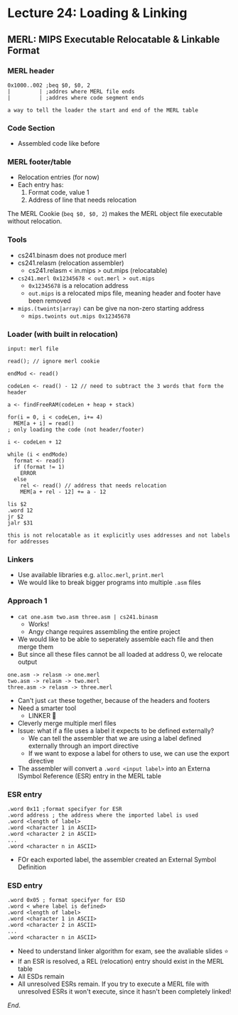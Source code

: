 # Lecture 24: Loading & Linking

## MERL: MIPS Executable Relocatable & Linkable Format

### MERL header

  ```none
  0x1000..002 ;beq $0, $0, 2
  |         | ;addres where MERL file ends
  |         | ;addres where code segment ends

  a way to tell the loader the start and end of the MERL table
  ```

### Code Section

* Assembled code like before

### MERL footer/table

* Relocation entries (for now)
* Each entry has:
  1. Format code, value 1
  2. Address of line that needs relocation

The MERL Cookie (`beq $0, $0, 2`) makes the MERL object file executable without relocation.

### Tools

* cs241.binasm does not produce merl
* cs241.relasm (relocation assembler)
  * cs241.relasm < in.mips > out.mips (relocatable)
* `cs241.merl 0x12345678 < out.merl > out.mips`
  * `0x12345678` is a relocation address
  * `out.mips` is a relocated mips file, meaning header and footer have been removed
* `mips.(twoints|array)` can be give na non-zero starting address
  * `mips.twoints out.mips 0x12345678`

### Loader (with built in relocation)

```none
input: merl file

read(); // ignore merl cookie

endMod <- read()

codeLen <- read() - 12 // need to subtract the 3 words that form the header

a <- findFreeRAM(codeLen + heap + stack)

for(i = 0, i < codeLen, i+= 4)
  MEM[a + i] = read()
; only loading the code (not header/footer)

i <- codeLen + 12

while (i < endMode)
  format <- read()
  if (format != 1)
    ERROR
  else
    rel <- read() // address that needs relocation
    MEM[a + rel - 12] += a - 12
```

```none
lis $2
.word 12
jr $2
jalr $31

this is not relocatable as it explicitly uses addresses and not labels for addresses
```

### Linkers

* Use available libraries e.g. `alloc.merl`, `print.merl`
* We would like to break bigger programs into multiple `.asm` files

### Approach 1

* `cat one.asm two.asm three.asm | cs241.binasm`
  * Works!
  * Angy change requires assembling the entire project
* We would like to be able to seperately assemble each file and then merge them
* But since all these files cannot be all loaded at address 0, we relocate output

```none
one.asm -> relasm -> one.merl
two.asm -> relasm -> two.merl
three.asm -> relasm -> three.merl
```

* Can't just `cat` these together, because of the headers and footers
* Need a smarter tool
  * LINKER 🔌
* Cleverly merge multiple merl files
* Issue: what if a file uses a label it expects to be defined externally?
  * We can tell the assembler that we are using a label defined externally through an import directive
  * If we want to expose a label for others to use, we can use the export directive
* The assembler will convert a `.word <input label>` into an Externa lSymbol Reference (ESR) entry in the MERL table

### ESR entry

```none
.word 0x11 ;format specifyer for ESR
.word address ; the address where the imported label is used
.word <length of label>
.word <character 1 in ASCII>
.word <character 2 in ASCII>
...
.word <character n in ASCII>
```

* FOr each exported label, the assembler created an External Symbol Definition

### ESD entry

```none
.word 0x05 ; format specifyer for ESD
.word < where label is defined>
.word <length of label>
.word <character 1 in ASCII>
.word <character 2 in ASCII>
...
.word <character n in ASCII>
```

* Need to understand linker algorithm for exam, see the avaliable slides ⭐️
* If an ESR is resolved, a REL (relocation) entry should exist in the MERL table
* All ESDs remain
* All unresolved ESRs remain. If you try to execute a MERL file with unresolved ESRs it won't execute, since it hasn't been completely linked!

*End*.
